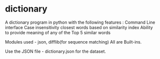 # dictionary
A dictionary program in python with the following features :
  Command Line interface
  Case insensitivity
  closest words based on similarity index
  Ability to provide meaning of any of the Top 5 similar words
  
Modules used - json, difflib(for sequence matching) All are Built-ins.

Use the JSON file - dictionary.json for the dataset.

